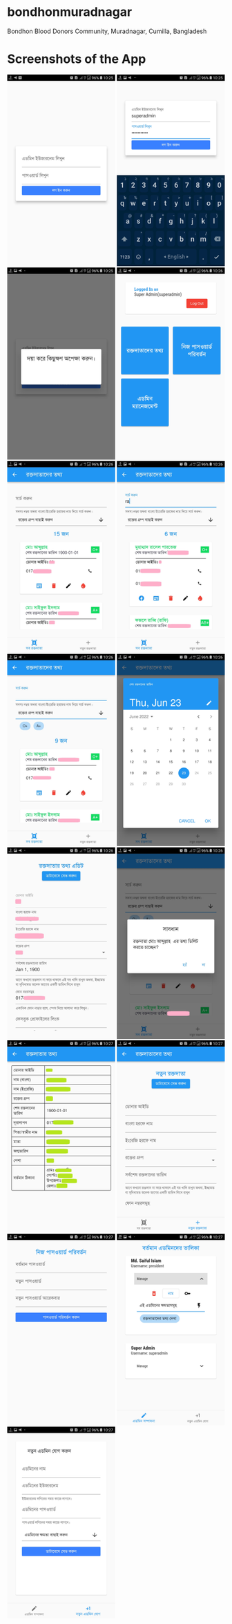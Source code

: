 # bondhonmuradnagar

Bondhon Blood Donors Community, Muradnagar, Cumilla, Bangladesh

# Screenshots of the App

<img src="screenshots/screenshot (1).jpg" width="250">
<img src="screenshots/screenshot (2).jpg" width="250">
<img src="screenshots/screenshot (3).jpg" width="250">
<img src="screenshots/screenshot (4).jpg" width="250">
<img src="screenshots/screenshot (5).jpg" width="250">
<img src="screenshots/screenshot (6).jpg" width="250">
<img src="screenshots/screenshot (7).jpg" width="250">
<img src="screenshots/screenshot (8).jpg" width="250">
<img src="screenshots/screenshot (9).jpg" width="250">
<img src="screenshots/screenshot (10).jpg" width="250">
<img src="screenshots/screenshot (11).jpg" width="250">
<img src="screenshots/screenshot (12).jpg" width="250">
<img src="screenshots/screenshot (13).jpg" width="250">
<img src="screenshots/screenshot (14).jpg" width="250">
<img src="screenshots/screenshot (15).jpg" width="250">
